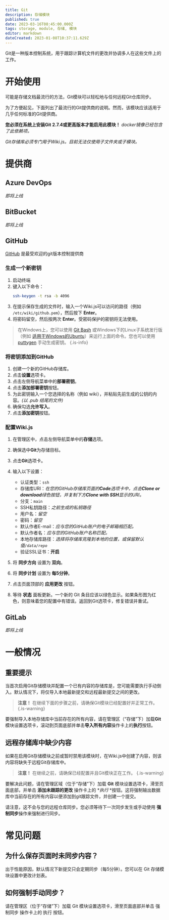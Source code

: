```yaml
---
title: Git
description: 存储模块
published: true
date: 2023-03-16T08:45:00.000Z
tags: storage, module, 存储, 模块
editor: markdown
dateCreated: 2023-01-08T10:37:11.629Z
---
```


Git是一种版本控制系统，用于跟踪计算机文件的更改并协调多人在这些文件上的工作。

# 开始使用

可能是存储文档最流行的方法，Git模块可以轻松地与任何远程Git仓库同步。

为了方便起见，下面列出了最流行的Git提供商的说明。然而，该模块应该适用于几乎任何标准的Git提供商。

**您必须在系统上安装Git 2.7.4或更高版本才能启用此模块！**
*docker镜像已经包含了此依赖项。*

*Git存储库必须专门用于Wiki.js。目前无法仅使用子文件夹或子模块。*

# 提供商

## Azure DevOps

*即将上线*

## BitBucket

*即将上线*

## GitHub

[GitHub](https://www.github.com) 是最受欢迎的git版本控制提供商

### 生成一个新密钥

1. 启动终端
2. 键入以下命令：
   ```bash
   ssh-keygen -t rsa -b 4096
	 ```
3. 在提示保存生成的文件时，输入一个Wiki.js可以访问的路径（例如 `/etc/wiki/github.pem`），然后按下 **Enter**。
4. 将密码留空，然后按两次 **Enter**。受密码保护的密钥将无法使用。


> 在Windows上，您可以使用 [Git Bash](https://git-scm.com/download/win) 或Windows下的Linux子系统发行版（例如 [适用于Windows的Ubuntu](https://www.microsoft.com/en-us/p/ubuntu/9nblggh4msv6)）来运行上面的命令。您也可以使用[puttygen](https://www.ssh.com/ssh/putty/download) 手动生成密钥。
{.is-info}

### 将密钥添加到GitHub

1. 创建一个新的GitHub存储库。
1. 点击**设置**选项卡。
1. 点击左侧导航菜单中的**部署密钥**。
1. 点击**添加部署密钥**按钮。
1. 为此密钥输入一个您选择的名称（例如 wiki），并粘贴先前生成的公钥的内容。*(以 .pub 结尾的文件)*
1. 确保勾选**允许写入**。
1. 点击**添加密钥**按钮。

### 配置Wiki.js

1. 在管理区中，点击左侧导航菜单中的**存储**选项。
1. 确保选中**Git**为存储目标。
1. 点击**Git**选项卡。
1. 输入以下设置：
	- 认证类型：`ssh`
  	- 存储库URI：*在您的GitHub存储库页面的**Code**选项卡中，点击**Clone or download**绿色按钮，并复制下方**Clone with SSH**显示的URI。*
  	- 分支：`main`
  	- SSH私钥路径：*之前生成的私钥路径*
  	- 用户名：*留空*
  	- 密码：*留空*
  	- 默认作者E-mail：*应与您的GitHub账户的电子邮箱相匹配。*
  	- 默认作者名：*应与您的GitHub账户名称匹配。*
  	- 本地存储库路径：*选择将存储库克隆到本地的位置，或保留默认值`/data/repo`*
    - 验证SSL证书：**开启**
  
1. 将 **同步方向** 设置为 **双向**。
1. 将 **同步计划** 设置为 **每5分钟**。
1. 点击页面顶部的 **应用更改** 按钮。
1. 等待 **状态** 面板更新。一个新的 Git 条目应该以绿色显示。如果条形图为红色，则意味着您的配置中有错误。返回到Git选项卡，修复错误并重试。
## GitLab

*即将上线*

# 一般情况

## 重要提示

当首次启用Git存储模块并配置一个已有内容的存储库是，您可能需要执行手动倒入。默认情况下，将仅导入本地最新提交和远程最新提交之间的更改。

> **注意！** 在继续下面的步骤之前，请确保Git模块已经配置好并正常工作。
{.is-warning}

要强制导入本地存储库中当前存在的所有内容，请在管理区（“存储”下）加载**Git**模块设置选项卡，滚动到页面底部并单击**导入所有内容**操作卡上的**执行**按钮。

## 远程存储库中缺少内容

如果在启用Git存储模块之前或暂时禁用该模块时，在Wiki.js中创建了内容，则该内容将缺失于远程Git存储库中。

> **注意！** 在继续之前，请确保已经配置并且Git模块正在工作。
{.is-warning}

要解决此问题，请在管理区域（位于“存储”下）加载 **Git** 模块设置选项卡，滑至页面底部，并单击 **添加未跟踪的更改** 操作卡上的 **执行* *按钮。这将强制输出数据库中当前存在的所有内容以便添加到git跟踪文件，并创建一个提交。

请注意，这不会与您的远程仓库同步。您必须等待下一次同步发生或手动使用 **强制同步**操作来强制进行同步。

# 常见问题

## 为什么保存页面时未同步内容？

出于性能原因，默认情况下新提交只会定期同步（每5分钟）。您可以在 Git 存储模块设置中更改计划表。

## 如何强制手动同步？

请在管理区（位于“存储”下）加载 Git 模块设置选项卡，滑至页面底部并单击 强制同步 操作卡上的 执行 按钮。
